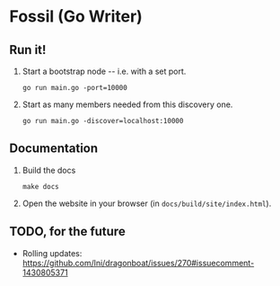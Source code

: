 # Fossil (Go Writer)

## Run it!

1. Start a bootstrap node -- i.e. with a set port.
   ```
   go run main.go -port=10000
   ```

2. Start as many members needed from this discovery one.
   ```
   go run main.go -discover=localhost:10000
   ```

## Documentation

1. Build the docs
   ```
   make docs
   ```

2. Open the website in your browser (in `docs/build/site/index.html`).

## TODO, for the future

- Rolling updates: https://github.com/lni/dragonboat/issues/270#issuecomment-1430805371
